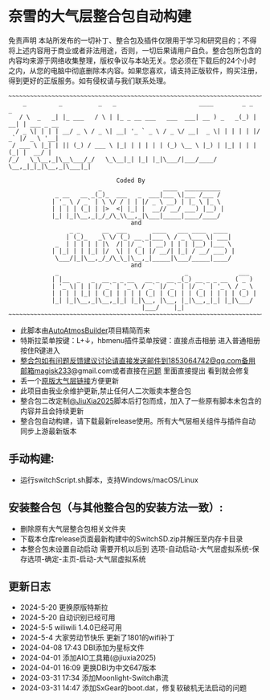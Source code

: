 # 奈雪的大气层整合包自动构建
免责声明
本站所发布的一切补丁、整合包及插件仅限用于学习和研究目的；不得将上述内容用于商业或者非法用途，否则，一切后果请用户自负。整合包所包含的内容均来源于网络收集整理，版权争议与本站无关。您必须在下载后的24个小时之内，从您的电脑中彻底删除本内容。如果您喜欢，请支持正版软件，购买注册，得到更好的正版服务。如有侵权请与我们联系处理。
```
~~~~~~~~~~~~~~~~~~~~~~~~~~~~~~~~~~~~~~~~~~~~~~~~~~~~~~~~~~~~~~~~~~~~~~~~~~~~~~~~~~~~~~~~~~~~~~~~~~~~~~~~~~~~~
    _         _          _   _                       ____        _ _     _           
   / \  _   _| |_ ___   / \ | |_ _ __ ___   ___  ___| __ ) _   _(_) | __| | ___ _ __ 
  / _ \| | | | __/ _ \ / _ \| __| '_ ` _ \ / _ \/ __|  _ \| | | | | |/ _` |/ _ \ '__|
 / ___ \ |_| | || (_) / ___ \ |_| | | | | | (_) \__ \ |_) | |_| | | | (_| |  __/ |   
/_/   \_\__,_|\__\___/_/   \_\__|_| |_| |_|\___/|___/____/ \__,_|_|_|\__,_|\___|_|   
                                                                                     
                              Coded By
                         _                 ____  __________ 
             _ __   __ _(_)_  ___   _  ___|___ \|___ /___ / 
            | '_ \ / _` | \ \/ / | | |/ _ \ __) | |_ \ |_ \ 
            | | | | (_| | |>  <| |_| |  __// __/ ___) |__) |
            |_| |_|\__,_|_/_/\_\\__,_|\___|_____|____/____/ 
                                  and
                 _ _      __  ___       ____   ___ ____  ____  
                | (_)_   _\ \/ (_) __ _|___ \ / _ \___ \| ___| 
             _  | | | | | |\  /| |/ _` | __) | | | |__) |___ \ 
            | |_| | | |_| |/  \| | (_| |/ __/| |_| / __/ ___) |
             \___/|_|\__,_/_/\_\_|\__,_|_____|\___/_____|____/ 
                                  and
             _                                   _              ___  
            | |__  _   _  __ _ _ __   __ _  __ _(_) __ _ _ __  ( _ ) 
            | '_ \| | | |/ _` | '_ \ / _` |/ _` | |/ _` | '_ \ / _ \ 
            | | | | |_| | (_| | | | | (_| | (_| | | (_| | | | | (_) |
            |_| |_|\__,_|\__,_|_| |_|\__, |\__, |_|\__,_|_| |_|\___/ 
                                     |___/    |_|                                                   
~~~~~~~~~~~~~~~~~~~~~~~~~~~~~~~~~~~~~~~~~~~~~~~~~~~~~~~~~~~~~~~~~~~~~~~~~~~~~~~~~~~~~~~~~~~~~~~~~~~~~~~~~~~~~~
```
- 此脚本由[AutoAtmosBuilder](https://github.com/naixue233/AutoAtmosBuilder)项目精简而来
- 特斯拉菜单按键：L+↓，hbmenu插件菜单按键：直接点击相册 进入普通相册按住R键进入
- 整合包如有问题反馈建议讨论请直接发送邮件到1853064742@qq.com备用邮箱magisk233@gmail.com或者直接在[问题](https://github.com/naixue233/AutoAtmosBuilder/issues) 里面直接提出 看到就会修复
- 丢一个[原版大气层链接](https://github.com/Atmosphere-NX/Atmosphere)方便更新
- 此项目由我业余维护更新,禁止任何人二次贩卖本整合包
- 整合包二改定制[@JiuXia2025](https://github.com/JiuXia2025/)脚本后打包而成，加入了一些原有脚本未包含的内容并且会持续更新
- 整合包自动构建，请下载最新release使用。所有大气层相关组件与插件自动同步上游最新版本
## 手动构建:
- 运行switchScript.sh脚本，支持Windows/macOS/Linux
## 安装整合包（与其他整合包的安装方法一致）:
- 删除原有大气层整合包相关文件夹
- 下载本仓库release页面最新构建中的SwitchSD.zip并解压至内存卡目录
- 本整合包未设置自动启动 需要开机以后到 选项-自动启动-大气层虚拟系统-保存选项-确定-主页-启动-大气层虚拟系统
## 更新日志
- 2024-5-20 更换原版特斯拉
- 2024-5-20 自动识别已经可用
- 2024-5-5 wiliwili 1.4.0已经可用
- 2024-5-4 大家劳动节快乐 更新了1801的wifi补丁
- 2024-04-08 17:43 DBI添加为星标文件
- 2024-04-01 添加AIO工具箱(@jiuxia2025)
- 2024-04-01 16:09 更换DBI为中文647版本
- 2024-03-31 17:34 添加Moonlight-Switch串流
- 2024-03-31 14:47 添加SxGear的boot.dat，修复软破机无法启动的问题
